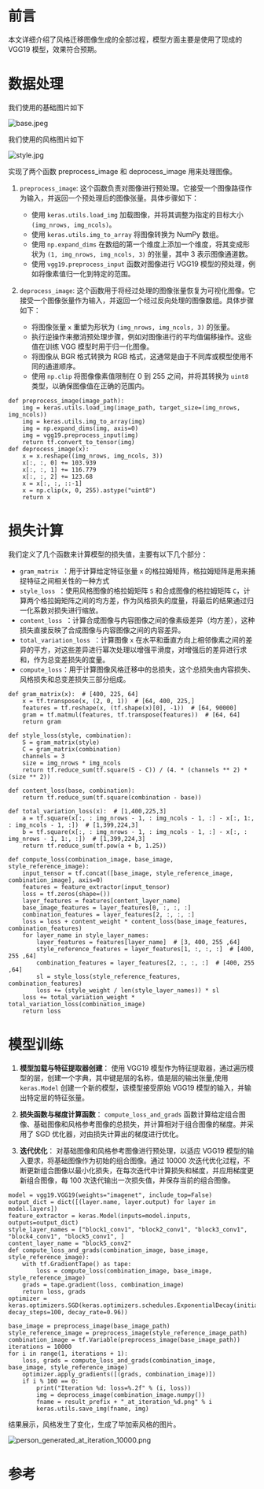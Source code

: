 # 前言

本文详细介绍了风格迁移图像生成的全部过程，模型方面主要是使用了现成的 VGG19 模型，效果符合预期。


# 数据处理

我们使用的基础图片如下

![base.jpeg](https://p3-juejin.byteimg.com/tos-cn-i-k3u1fbpfcp/4ede7fda0a9d4e62aae91f865b0e6853~tplv-k3u1fbpfcp-jj-mark:0:0:0:0:q75.image#?w=2592&h=4608&s=1026636&e=jpg&b=86564a)

我们使用的风格图片如下


![style.jpg](https://p1-juejin.byteimg.com/tos-cn-i-k3u1fbpfcp/973d3628fb39435dbbb9171801c9189f~tplv-k3u1fbpfcp-jj-mark:0:0:0:0:q75.image#?w=1160&h=934&s=935806&e=jpg&b=6895d0)
 
实现了两个函数 preprocess_image 和  deprocess_image 用来处理图像。
1. `preprocess_image`: 这个函数负责对图像进行预处理。它接受一个图像路径作为输入，并返回一个预处理后的图像张量。具体步骤如下：
   - 使用 `keras.utils.load_img` 加载图像，并将其调整为指定的目标大小 `(img_nrows, img_ncols)`。
   - 使用 `keras.utils.img_to_array` 将图像转换为 NumPy 数组。
   - 使用 `np.expand_dims` 在数组的第一个维度上添加一个维度，将其变成形状为 `(1, img_nrows, img_ncols, 3)` 的张量，其中 3 表示图像通道数。
   - 使用 `vgg19.preprocess_input` 函数对图像进行 VGG19 模型的预处理，例如将像素值归一化到特定的范围。

2. `deprocess_image`: 这个函数用于将经过处理的图像张量恢复为可视化图像。它接受一个图像张量作为输入，并返回一个经过反向处理的图像数组。具体步骤如下：
   - 将图像张量 `x` 重塑为形状为 `(img_nrows, img_ncols, 3)` 的张量。
   - 执行逆操作来撤消预处理步骤，例如对图像进行的平均值偏移操作。这些值在训练 VGG 模型时用于归一化图像。
   - 将图像从 BGR 格式转换为 RGB 格式，这通常是由于不同库或模型使用不同的通道顺序。
   - 使用 `np.clip` 将图像像素值限制在 0 到 255 之间，并将其转换为 `uint8` 类型，以确保图像值在正确的范围内。

```
def preprocess_image(image_path):
    img = keras.utils.load_img(image_path, target_size=(img_nrows, img_ncols))
    img = keras.utils.img_to_array(img)
    img = np.expand_dims(img, axis=0)
    img = vgg19.preprocess_input(img)
    return tf.convert_to_tensor(img)
def deprocess_image(x):
    x = x.reshape((img_nrows, img_ncols, 3))
    x[:, :, 0] += 103.939
    x[:, :, 1] += 116.779
    x[:, :, 2] += 123.68
    x = x[:, :, ::-1]
    x = np.clip(x, 0, 255).astype("uint8")
    return x
```
 
# 损失计算

我们定义了几个函数来计算模型的损失值，主要有以下几个部分：



-  `gram_matrix `：用于计算给定特征张量 `x` 的格拉姆矩阵，格拉姆矩阵是用来捕捉特征之间相关性的一种方式
-  `style_loss `：使用风格图像的格拉姆矩阵 `S` 和合成图像的格拉姆矩阵 `C`，计算两个格拉姆矩阵之间的均方差，作为风格损失的度量，将最后的结果通过归一化系数对损失进行缩放。
-  `content_loss `：计算合成图像与内容图像之间的像素级差异（均方差），这种损失直接反映了合成图像与内容图像之间的内容差异。
-  `total_variation_loss `：计算图像 `x` 在水平和垂直方向上相邻像素之间的差异的平方，对这些差异进行幂次处理以增强平滑度，对增强后的差异进行求和，作为总变差损失的度量。
-  `compute_loss`：用于计算图像风格迁移中的总损失，这个总损失由内容损失、风格损失和总变差损失三部分组成。

```
def gram_matrix(x):  # [400, 225, 64]
    x = tf.transpose(x, (2, 0, 1))  # [64, 400, 225,]
    features = tf.reshape(x, (tf.shape(x)[0], -1))  # [64, 90000]
    gram = tf.matmul(features, tf.transpose(features))  # [64, 64]
    return gram

def style_loss(style, combination):
    S = gram_matrix(style)
    C = gram_matrix(combination)
    channels = 3
    size = img_nrows * img_ncols
    return tf.reduce_sum(tf.square(S - C)) / (4. * (channels ** 2) * (size ** 2))

def content_loss(base, combination):
    return tf.reduce_sum(tf.square(combination - base))

def total_variation_loss(x):  # [1,400,225,3]
    a = tf.square(x[:, : img_nrows - 1, : img_ncols - 1, :] - x[:, 1:, : img_ncols - 1, :])  # [1,399,224,3]
    b = tf.square(x[:, : img_nrows - 1, : img_ncols - 1, :] - x[:, : img_nrows - 1, 1:, :])  # [1,399,224,3]
    return tf.reduce_sum(tf.pow(a + b, 1.25))

def compute_loss(combination_image, base_image, style_reference_image):
    input_tensor = tf.concat([base_image, style_reference_image, combination_image], axis=0)
    features = feature_extractor(input_tensor)
    loss = tf.zeros(shape=())
    layer_features = features[content_layer_name]
    base_image_features = layer_features[0, :, :, :]
    combination_features = layer_features[2, :, :, :]
    loss = loss + content_weight * content_loss(base_image_features, combination_features)
    for layer_name in style_layer_names:
        layer_features = features[layer_name]  # [3, 400, 255 ,64]
        style_reference_features = layer_features[1, :, :, :]  # [400, 255 ,64]
        combination_features = layer_features[2, :, :, :]  # [400, 255 ,64]
        sl = style_loss(style_reference_features, combination_features)
        loss += (style_weight / len(style_layer_names)) * sl
    loss += total_variation_weight * total_variation_loss(combination_image)
    return loss
```

# 模型训练


1.  **模型加载与特征提取器创建**： 使用 VGG19 模型作为特征提取器，通过遍历模型的层，创建一个字典，其中键是层的名称，值是层的输出张量,使用 `keras.Model` 创建一个新的模型，该模型接受原始 VGG19 模型的输入，并输出特定层的特征张量。

1.  **损失函数与梯度计算函数**： `compute_loss_and_grads` 函数计算给定组合图像、基础图像和风格参考图像的总损失，并计算相对于组合图像的梯度。并采用了 SGD 优化器，对由损失计算出的梯度进行优化。

 
1.  **迭代优化**： 对基础图像和风格参考图像进行预处理，以适应 VGG19 模型的输入要求，将基础图像作为初始的组合图像。通过 10000 次迭代优化过程，不断更新组合图像以最小化损失，在每次迭代中计算损失和梯度，并应用梯度更新组合图像，每 100 次迭代输出一次损失值，并保存当前的组合图像。


```
model = vgg19.VGG19(weights="imagenet", include_top=False)
output_dict = dict([(layer.name, layer.output) for layer in model.layers])
feature_extractor = keras.Model(inputs=model.inputs, outputs=output_dict)
style_layer_names = ["block1_conv1", "block2_conv1", "block3_conv1", "block4_conv1", "block5_conv1", ]
content_layer_name = "block5_conv2"
def compute_loss_and_grads(combination_image, base_image, style_reference_image):
    with tf.GradientTape() as tape:
        loss = compute_loss(combination_image, base_image, style_reference_image)
    grads = tape.gradient(loss, combination_image)
    return loss, grads
optimizer = keras.optimizers.SGD(keras.optimizers.schedules.ExponentialDecay(initial_learning_rate=100.0, decay_steps=100, decay_rate=0.96))

base_image = preprocess_image(base_image_path)
style_reference_image = preprocess_image(style_reference_image_path)
combination_image = tf.Variable(preprocess_image(base_image_path))
iterations = 10000
for i in range(1, iterations + 1):
    loss, grads = compute_loss_and_grads(combination_image, base_image, style_reference_image)
    optimizer.apply_gradients([(grads, combination_image)])
    if i % 100 == 0:
        print("Iteration %d: loss=%.2f" % (i, loss))
        img = deprocess_image(combination_image.numpy())
        fname = result_prefix + "_at_iteration_%d.png" % i
        keras.utils.save_img(fname, img)
```
结果展示，风格发生了变化，生成了毕加索风格的图片。

![person_generated_at_iteration_10000.png](https://p9-juejin.byteimg.com/tos-cn-i-k3u1fbpfcp/9e4b91bd79d6480c91a735b931210231~tplv-k3u1fbpfcp-jj-mark:0:0:0:0:q75.image#?w=225&h=400&s=206855&e=png&b=8e6e8d)

# 参考

